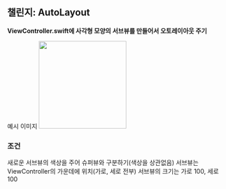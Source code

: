 ## 챌린지: AutoLayout

**ViewController.swift에 사각형 모양의 서브뷰를 만들어서 오토레이아웃 주기**

예시 이미지
<img src="https://github.com/itaehyeok/iOS_Challenge/assets/123340718/ce419674-5a95-499f-9031-9c9dcaf6465a" width=200>

### 조건
새로운 서브뷰의 색상을 주어 슈퍼뷰와 구분하기(색상을 상관없음)
서브뷰는 ViewController의 가운데에 위치(가로, 세로 전부)
서브뷰의 크기는 가로 100, 세로 100

